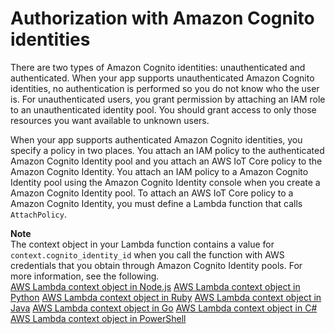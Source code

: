 # Authorization with Amazon Cognito identities<a name="cog-iot-policies"></a>

There are two types of Amazon Cognito identities: unauthenticated and authenticated\. When your app supports unauthenticated Amazon Cognito identities, no authentication is performed so you do not know who the user is\. For unauthenticated users, you grant permission by attaching an IAM role to an unauthenticated identity pool\. You should grant access to only those resources you want available to unknown users\.

When your app supports authenticated Amazon Cognito identities, you specify a policy in two places\. You attach an IAM policy to the authenticated Amazon Cognito Identity pool and you attach an AWS IoT Core policy to the Amazon Cognito Identity\. You attach an IAM policy to a Amazon Cognito Identity pool using the Amazon Cognito Identity console when you create a Amazon Cognito Identity pool\. To attach an AWS IoT Core policy to a Amazon Cognito Identity, you must define a Lambda function that calls `AttachPolicy`\.

**Note**  
The context object in your Lambda function contains a value for `context.cognito_identity_id` when you call the function with AWS credentials that you obtain through Amazon Cognito Identity pools\. For more information, see the following\.   
[AWS Lambda context object in Node\.js](https://docs.aws.amazon.com/lambda/latest/dg/nodejs-context.html)
[AWS Lambda context object in Python](https://docs.aws.amazon.com/lambda/latest/dg/python-context.html)
[AWS Lambda context object in Ruby](https://docs.aws.amazon.com/lambda/latest/dg/ruby-context.html)
[AWS Lambda context object in Java](https://docs.aws.amazon.com/lambda/latest/dg/java-context.html)
[AWS Lambda context object in Go](https://docs.aws.amazon.com/lambda/latest/dg/golang-context.html)
[AWS Lambda context object in C\#](https://docs.aws.amazon.com/lambda/latest/dg/csharp-context.html)
[AWS Lambda context object in PowerShell](https://docs.aws.amazon.com/lambda/latest/dg/powershell-context.html)